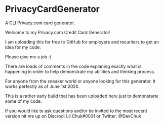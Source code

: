 # PrivacyCardGenerator
A CLI Privacy.com card generator.

Welcome to my Privacy.com Credit Card Generator! 

I am uploading this for free to GitHub for employers and recuriters to get an idea for my code. 

Please give me a job :)

There are loads of comments in the code explaning exactly what is happening in order to help demonstrate my abilities and thinking process.

For anyone from the sneaker world or anyone looking for this generator, it works perfectly as of June 1st 2020. 

This is a rather early build that has been uploaded here just to demonstarte some of my code. 

If you would like to ask questions and/or be invited to the most recent version hit me up on Discrod: Lil Chuk#0001 or Twitter: @DevChuk 
